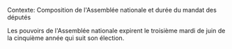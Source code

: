Contexte: Composition de l'Assemblée nationale et durée du mandat des députés

Les pouvoirs de l'Assemblée nationale expirent le troisième mardi de juin de la cinquième année qui suit son élection.